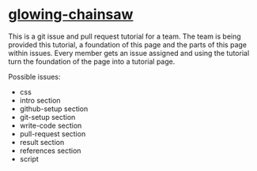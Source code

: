 # [glowing-chainsaw](https://skaiste.github.io/glowing-chainsaw/)

This is a git issue and pull request tutorial for a team.
The team is being provided this tutorial, a foundation of this page and the parts of this page within issues. Every member gets an issue assigned and using the tutorial turn the foundation of the page into a tutorial page.

Possible issues:
- css
- intro section
- github-setup section
- git-setup section
- write-code section
- pull-request section
- result section
- references section
- script
